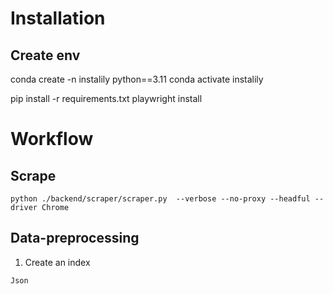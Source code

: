 # Installation
## Create env 
conda create -n instalily python==3.11
conda activate instalily

pip install -r requirements.txt
playwright install


# Workflow
## Scrape
```
python ./backend/scraper/scraper.py  --verbose --no-proxy --headful --driver Chrome
```

## Data-preprocessing 
1. Create an index 
```
Json
```


## 

